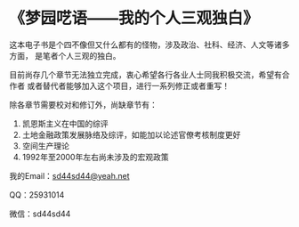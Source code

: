 # 《梦园呓语——我的个人三观独白》

这本电子书是个四不像但又什么都有的怪物，涉及政治、社科、经济、人文等诸多方面，
是笔者个人三观的独白。


目前尚存几个章节无法独立完成，衷心希望各行各业人士同我积极交流，希望有合作者
或者替代者能够加入这个项目，进行一系列修正或者重写！

除各章节需要校对和修订外，尚缺章节有：
1. 凯恩斯主义在中国的综评
2. 土地金融政策发展脉络及综评，如能加以论述官僚考核制度更好
3. 空间生产理论
4. 1992年至2000年左右尚未涉及的宏观政策



我的Email：<sd44sd44@yeah.net>

QQ：25931014

微信：sd44sd44
